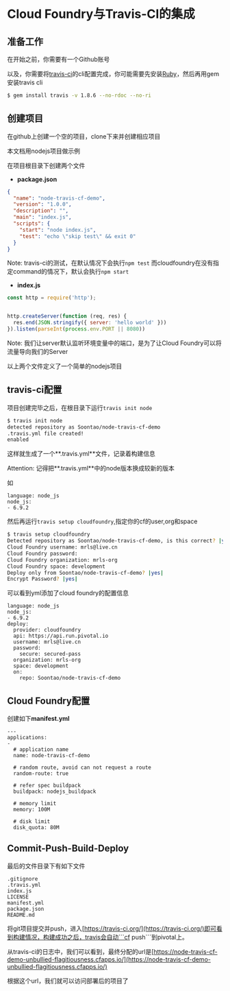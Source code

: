 # Cloud Foundry与Travis-CI的集成

## 准备工作

在开始之前，你需要有一个Github账号

以及，你需要将[travis-ci](https://github.com/travis-ci/travis.rb#installation)的cli配置完成，你可能需要先安装[Ruby](https://www.ruby-lang.org/en/downloads/)，然后再用gem安装travis cli

```bash
$ gem install travis -v 1.8.6 --no-rdoc --no-ri
```

## 创建项目

在github上创建一个空的项目，clone下来并创建相应项目

本文档用nodejs项目做示例

在项目根目录下创建两个文件

* **package.json**

```json
{
  "name": "node-travis-cf-demo",
  "version": "1.0.0",
  "description": "",
  "main": "index.js",
  "scripts": {
    "start": "node index.js",
    "test": "echo \"skip test\" && exit 0"
  }
}
```

Note: travis-ci的测试，在默认情况下会执行```npm test```
而cloudfoundry在没有指定command的情况下，默认会执行```npm start```

* **index.js**

```javascript
const http = require('http');


http.createServer(function (req, res) {
  res.end(JSON.stringify({ server: 'hello world' }))
}).listen(parseInt(process.env.PORT || 8080))
```

Note: 我们让server默认监听环境变量中的端口，是为了让Cloud Foundry可以将流量导向我们的Server

以上两个文件定义了一个简单的nodejs项目

## travis-ci配置

项目创建完毕之后，在根目录下运行```travis init node```

```bash
$ travis init node
detected repository as Soontao/node-travis-cf-demo
.travis.yml file created!
enabled
```

这样就生成了一个**.travis.yml**文件，记录着构建信息

Attention: 记得把**.travis.yml**中的node版本换成较新的版本

如

```
language: node_js
node_js:
- 6.9.2
```

然后再运行```travis setup cloudfoundry```,指定你的cf的user,org和space

```bash
$ travis setup cloudfoundry
Detected repository as Soontao/node-travis-cf-demo, is this correct? |yes|
Cloud Foundry username: mrls@live.cn
Cloud Foundry password: 
Cloud Foundry organization: mrls-org
Cloud Foundry space: development
Deploy only from Soontao/node-travis-cf-demo? |yes|
Encrypt Password? |yes|
```

可以看到yml添加了cloud foundry的配置信息

```
language: node_js
node_js:
- 6.9.2
deploy:
  provider: cloudfoundry
  api: https://api.run.pivotal.io
  username: mrls@live.cn
  password:
    secure: secured-pass
  organization: mrls-org
  space: development
  on:
    repo: Soontao/node-travis-cf-demo
```

## Cloud Foundry配置

创建如下**manifest.yml**

```
---
applications:
- 
  # application name
  name: node-travis-cf-demo

  # random route, avoid can not request a route
  random-route: true
  
  # refer spec buildpack
  buildpack: nodejs_buildpack 

  # memory limit
  memory: 100M

  # disk limit
  disk_quota: 80M
```

## Commit-Push-Build-Deploy

最后的文件目录下有如下文件

```
.gitignore
.travis.yml
index.js
LICENSE
manifest.yml
package.json
README.md
```

将git项目提交并push，进入[https://travis-ci.org/](https://travis-ci.org/)即可看到构建情况，构建成功之后，travis会自动```cf push```到pivotal上。

从travis-ci的日志中，我们可以看到，最终分配的url是[https://node-travis-cf-demo-unbullied-flagitiousness.cfapps.io/](https://node-travis-cf-demo-unbullied-flagitiousness.cfapps.io/)

根据这个url，我们就可以访问部署后的项目了
